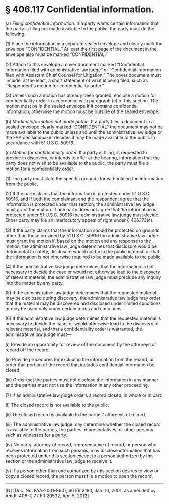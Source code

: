 # § 406.117   Confidential information.

(a) *Filing confidential information.* If a party wants certain information that the party is filing not made available to the public, the party must do the following: 


(1) Place the information in a separate sealed envelope and clearly mark the envelope “CONFIDENTIAL.” At least the first page of the document in the envelope also must be marked “CONFIDENTIAL.” 


(2) Attach to this envelope a cover document marked “Confidential information filed with administrative law judge” or “Confidential information filed with Assistant Chief Counsel for Litigation.” The cover document must include, at the least, a short statement of what is being filed, such as “Respondent's motion for confidentiality order.” 


(3) Unless such a motion has already been granted, enclose a motion for confidentiality order in accordance with paragraph (c) of this section. The motion must be in the sealed envelope if it contains confidential information; otherwise the motion must be outside of the sealed envelope. 


(b) *Marked information not made public.* If a party files a document in a sealed envelope clearly marked “CONFIDENTIAL” the document may not be made available to the public unless and until the administrative law judge or the FAA decisionmaker decides it may be made available to the public in accordance with 51 U.S.C. 50916.


(c) *Motion for confidentiality order.* If a party is filing, is requested to provide in discovery, or intends to offer at the hearing, information that the party does not wish to be available to the public, the party must file a motion for a confidentiality order. 


(1) The party must state the specific grounds for withholding the information from the public. 


(2) If the party claims that the information is protected under 51 U.S.C. 50916, and if both the complainant and the respondent agree that the information is protected under that section, the administrative law judge must grant the motion. If one party does not agree that the information is protected under 51 U.S.C. 50916 the administrative law judge must decide. Either party may file an interlocutory appeal of right under § 406.173(c).


(3) If the party claims that the information should be protected on grounds other than those provided by 51 U.S.C. 50916 the administrative law judge must grant the motion if, based on the motion and any response to the motion, the administrative law judge determines that disclosure would be detrimental to safety, disclosure would not be in the public interest, or that the information is not otherwise required to be made available to the public.


(4) If the administrative law judge determines that the information is not necessary to decide the case or would not otherwise lead to the discovery of relevant material, the administrative law judge must preclude any inquiry into the matter by any party. 


(5) If the administrative law judge determines that the requested material may be disclosed during discovery, the administrative law judge may order that the material may be discovered and disclosed under limited conditions or may be used only under certain terms and conditions. 


(6) If the administrative law judge determines that the requested material is necessary to decide the case, or would otherwise lead to the discovery of relevant material, and that a confidentiality order is warranted, the administrative law judge must—


(i) Provide an opportunity for review of the document by the attorneys of record off the record. 


(ii) Provide procedures for excluding the information from the record, or order that portion of the record that includes confidential information be closed. 


(iii) Order that the parties must not disclose the information in any manner and the parties must not use the information in any other proceeding. 


(7) If an administrative law judge orders a record closed, in whole or in part: 


(i) The closed record is not available to the public. 


(ii) The closed record is available to the parties' attorneys of record. 


(iii) The administrative law judge may determine whether the closed record is available to the parties, the parties' representatives, or other persons such as witnesses for a party. 


(iv) No party, attorney of record, representative of record, or person who receives information from such persons, may disclose information that has been protected under this section except to a person authorized by this section or the administrative law judge to receive it. 


(v) If a person other than one authorized by this section desires to view or copy a closed record, the person must file a motion to open the record. 



---

[N] [Doc. No. FAA-2001-8607, 66 FR 2180, Jan. 10, 2001, as amended by Amdt. 406-7, 77 FR 20532, Apr. 5, 2012]




